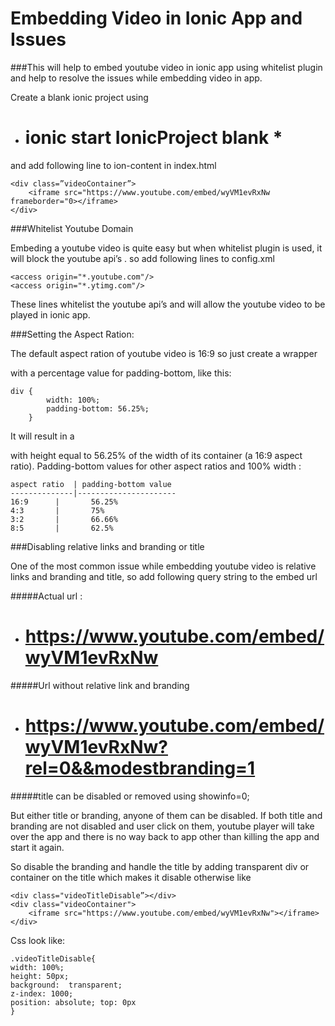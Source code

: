 # Embedding Video in Ionic App and Issues
###This will help to embed youtube video in ionic app using whitelist plugin and help to resolve the issues while embedding video in app.

Create a blank ionic project using

* # ionic start IonicProject blank *

and add following line to ion-content in index.html

```
<div class=”videoContainer”>
	<iframe src="https://www.youtube.com/embed/wyVM1evRxNw frameborder="0></iframe>
</div>
```
###Whitelist Youtube Domain

Embeding a youtube video is quite easy but when whitelist plugin is used, it will block  the youtube api’s . so add following lines to config.xml

```
<access origin="*.youtube.com"/>
<access origin="*.ytimg.com"/>
```

These lines whitelist the youtube api’s and will allow the youtube video to be played in ionic app.

###Setting the Aspect Ration:

The default aspect ration of youtube video is 16:9 so just create a wrapper <div> with a percentage value for padding-bottom, like this:

```
div {
		width: 100%;
		padding-bottom: 56.25%;
	}
```

It will result in a <div> with height equal to 56.25% of the width of its container (a 16:9 aspect ratio).
Padding-bottom values for other aspect ratios and 100% width :

```
aspect ratio  | padding-bottom value
--------------|----------------------
16:9      |       56.25%
4:3       |       75%
3:2       |       66.66%
8:5       |       62.5%
```
###Disabling relative links and branding or title

One of the most common issue while embedding youtube video is relative links and branding and title, so add following query string to the embed url

#####Actual url :

* # https://www.youtube.com/embed/wyVM1evRxNw

#####Url without relative link and branding

* # https://www.youtube.com/embed/wyVM1evRxNw?rel=0&&modestbranding=1

#####title can be disabled or removed using showinfo=0;

But either title or branding, anyone of them can be disabled. If both title and branding are not disabled and user click on them, youtube player will take over the app and there is no way back to app other than killing the app and start it again.

So disable the branding and handle the title by adding transparent div or container on the title which makes it disable otherwise like

```
<div class="videoTitleDisable”></div>
<div class="videoContainer">
	<iframe src="https://www.youtube.com/embed/wyVM1evRxNw"></iframe>
</div>
```
Css look like:
```
.videoTitleDisable{
width: 100%;
height: 50px;
background:  transparent;
z-index: 1000;
position: absolute;	top: 0px
}
```


